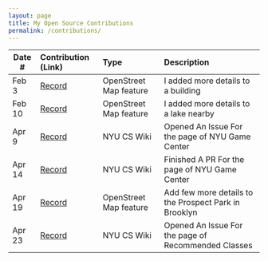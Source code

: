 ```yaml
---
layout: page
title: My Open Source Contributions
permalink: /contributions/
---
```


<!--
Type of the contribution should be "Wikipedia edit", "OpenStreet Map feature", "Documentation", "Course website", "Blog",
"Browser Add-on", etc.

The description should include a brief summary of what you did.

The link should bring us to a public page that shows your contribution. 

Replace the first row with your own contribution. 

-->





| Date #       | Contribution (Link)  | Type  | Description |
|---|:---|:---|:---|
| Feb 3   | [Record](https://www.openstreetmap.org/changeset/162558480#map=19/47.202369/-122.544240)   | OpenStreet Map feature    |   I added more details to a building    |
| Feb 10    | [Record](https://www.openstreetmap.org/changeset/162558510#map=19/39.956079/116.379478)    |  OpenStreet Map feature   |   I added more details to a lake nearby     |
| Apr 9   | [Record](https://github.com/BUGS-NYU/nyu-cs-wiki/pull/127)    |  NYU CS Wiki  |   Opened An Issue For the page of NYU Game Center   |
| Apr 14  |  [Record](https://github.com/BUGS-NYU/nyu-cs-wiki/pull/127)   |  NYU CS Wiki  |  Finished A PR For the page of NYU Game Center   |
| Apr 19  |  [Record](https://www.openstreetmap.org/changeset/165333804#map=16/40.65698/-73.96858)   |  OpenStreet Map feature  |  Add few more details to the Prospect Park in Brooklyn  |
| Apr 23  |  [Record](https://github.com/BUGS-NYU/nyu-cs-wiki/issues/129)   |  NYU CS Wiki   |  Opened An Issue For the page of Recommended Classes   |